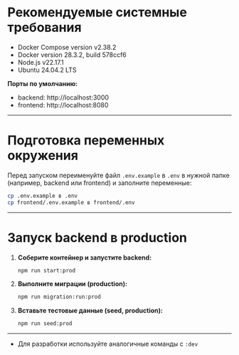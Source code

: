 # Рекомендуемые системные требования

- Docker Compose version v2.38.2
- Docker version 28.3.2, build 578ccf6
- Node.js v22.17.1
- Ubuntu 24.04.2 LTS

**Порты по умолчанию:**
- backend: http://localhost:3000
- frontend: http://localhost:8080

---

# Подготовка переменных окружения

Перед запуском переименуйте файл `.env.example` в `.env` в нужной папке (например, backend или frontend) и заполните переменные:

```sh
cp .env.example в .env
cp frontend/.env.example в frontend/.env
```
---

# Запуск backend в production

1. **Соберите контейнер и запустите backend:**
   ```sh
   npm run start:prod
   ```

2. **Выполните миграции (production):**
   ```sh
   npm run migration:run:prod
   ```

3. **Вставьте тестовые данные (seed, production):**
   ```sh
   npm run seed:prod
   ```

---

- Для разработки используйте аналогичные команды с `:dev`